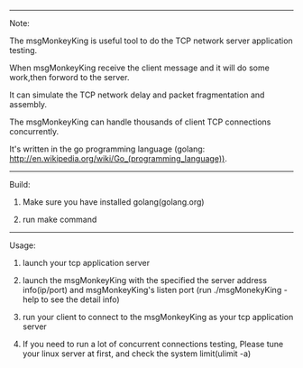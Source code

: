 
*****************************************************************************************************
Note:
   
   The msgMonkeyKing is useful tool to do the TCP network server application testing.

   When msgMonkeyKing receive the client message and it will do some work,then forword to the server.

   It can simulate the TCP network delay and packet fragmentation and assembly.   

   The msgMonkeyKing can handle thousands of client TCP connections concurrently.

   It's written in the go programming language
   (golang: http://en.wikipedia.org/wiki/Go_(programming_language)).


*****************************************************************************************************
Build:

   1) Make sure you have installed golang(golang.org) 

   2) run make command

*****************************************************************************************************
Usage:
   
   1) launch your tcp application server 

   2) launch the msgMonkeyKing with the specified the server address info(ip/port) 
      and msgMonkeyKing's listen port
      (run ./msgMonekyKing -help to see the detail info)

   3) run your client to connect to the msgMonkeyKing as your tcp application server

   4) If you need to run a lot of concurrent connections testing, 
      Please tune your linux server at first, and check the system limit(ulimit -a)


